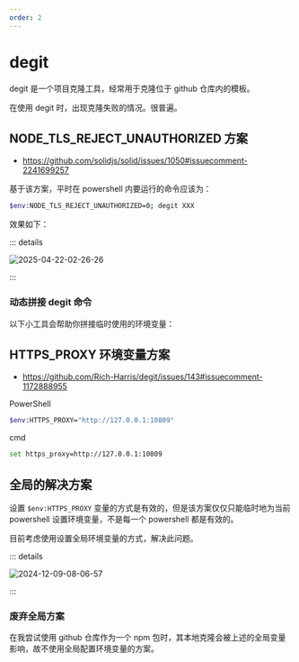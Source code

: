 ```yaml
---
order: 2
---
```


<script setup>
import DynamicSplicingDegitCmd from "./dynamic-splicing-degit-cmd.vue";
</script>

# degit

degit 是一个项目克隆工具，经常用于克隆位于 github 仓库内的模板。

在使用 degit 时，出现克隆失败的情况。很普遍。

## NODE_TLS_REJECT_UNAUTHORIZED 方案

- https://github.com/solidjs/solid/issues/1050#issuecomment-2241699257

基于该方案，平时在 powershell 内要运行的命令应该为：

```bash
$env:NODE_TLS_REJECT_UNAUTHORIZED=0; degit XXX
```

效果如下：

::: details

![2025-04-22-02-26-26](https://gh-img-store.ruan-cat.com/img/2025-04-22-02-26-26.png)

:::

### 动态拼接 degit 命令

以下小工具会帮助你拼接临时使用的环境变量：

<ClientOnly>
	<DynamicSplicingDegitCmd />
</ClientOnly>

## HTTPS_PROXY 环境变量方案

- https://github.com/Rich-Harris/degit/issues/143#issuecomment-1172888955

PowerShell

```bash
$env:HTTPS_PROXY="http://127.0.0.1:10809"
```

cmd

```bash
set https_proxy=http://127.0.0.1:10809
```

## 全局的解决方案

设置 `$env:HTTPS_PROXY` 变量的方式是有效的，但是该方案仅仅只能临时地为当前 powershell 设置环境变量，不是每一个 powershell 都是有效的。

目前考虑使用设置全局环境变量的方式，解决此问题。

::: details

![2024-12-09-08-06-57](https://gh-img-store.ruan-cat.com/img/2024-12-09-08-06-57.png)

:::

### 废弃全局方案

在我尝试使用 github 仓库作为一个 npm 包时，其本地克隆会被上述的全局变量影响，故不使用全局配置环境变量的方案。
